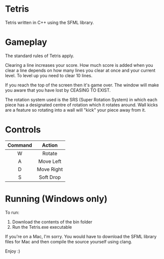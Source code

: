# Tetris
Tetris written in C++ using the SFML library.

# Gameplay
The standard rules of Tetris apply.

Clearing a line increases your score. How much score is added when you clear a line depends on how many lines you clear at once and your current level. To level up you need to clear 10 lines. 

If you reach the top of the screen then it's game over. The window will make you aware that you have lost by CEASING TO EXIST.

The rotation system used is the SRS (Super Rotation System) in which each piece has a designated centre of rotation which it rotates around. Wall kicks are a feature so rotating into a wall will "kick" your piece away from it.

# Controls
| Command |   Action   |
|:-------:|:----------:|
|    W    |   Rotate   |
|    A    |  Move Left |
|    D    | Move Right |
|    S    |  Soft Drop |

# Running (Windows only)
To run:
1. Download the contents of the bin folder
2. Run the Tetris.exe executable

If you're on a Mac, I'm sorry. You would have to download the SFML library files for Mac and then compile the source yourself using clang.



Enjoy :)
